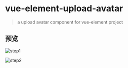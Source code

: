 # vue-element-upload-avatar

> a upload avatar component for vue-element project

## 预览

![step1](https://github.com/warmilk/vue-element-upload-avatar/blob/master/src/assets/1.PNG)

![step2](https://github.com/warmilk/vue-element-upload-avatar/blob/master/src/assets/2.PNG)